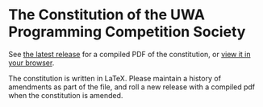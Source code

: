 # The Constitution of the UWA Programming Competition Society
See [the latest release](../../releases/latest) for a compiled PDF of the constitution, or [view it in your browser](https://docs.google.com/viewer?url=https://github.com/uwapcs/constitution/releases/latest/download/uwapcs_constitution.pdf).

The constitution is written in LaTeX. Please maintain a history of amendments as part of the file, and roll a new release with a compiled pdf when the constitution is amended.

